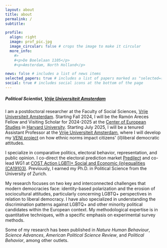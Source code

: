```yaml
---
layout: about
title: about
permalink: /
subtitle:

profile:
  align: right
  image: prof_pic.jpg
  image_circular: false # crops the image to make it circular
  more_info:
    #>
    #<p>De Boelelaan 1105</p>
    #<p>Amsterdam, North Holland</p>

news: false # includes a list of news items
selected_papers: true # includes a list of papers marked as "selected={true}"
social: true # includes social icons at the bottom of the page
---
```


##### Political Scientist, [Vrije Universiteit Amsterdam](https://vu.nl/en)

I am a postdoctoral researcher at the Faculty of Social Sciences, [Vrije Universiteit Amsterdam](https://vu.nl/en). Starting Fall 2024, I will be the Ramón Areces Fellow and Visiting Scholar for 2024-2025 at the [Center of European Studies](https://ces.fas.harvard.edu/) in [Harvard University](https://www.harvard.edu/). Starting July 2025, I will be a tenured Assistant Professor at the [Vrije Universiteit Amsterdam](https://vu.nl/en), where I will develop my [VENI project](https://www.nwo.nl/en/calls/nwo-talent-programme) on how ethnic norms impact citizens' (il)liberal democratic attitudes.

I specialize in comparative politics, electoral behavior, representation, and public opinion. I co-direct the electoral prediction market [Predilect](http://predilect.org) and co-lead WG1 at [COST Action LGBTI+ Social and Economic (in)equalities (CA19103)](https://www.lgbtinequalities.eu/). Previously, I earned my Ph.D. in Political Science from the University of Zurich.

My research focuses on two key and interconnected challenges that modern democracies face: identity-based polarization and the erosion of sociocultural attitudes, particularly concerning LGBTQ+ perspectives in relation to liberal democracy. I have also specialized in understanding the discrimination patterns against LGBTQ+ and other minority political candidates within the European context. My methodological expertise is in quantitative techniques, with a specific emphasis on experimental survey methods.

Some of my research has been published in _Nature Human Behaviour_, _Science Advances_, _American Political Science Review_, and _Political Behavior_, among other outlets.
